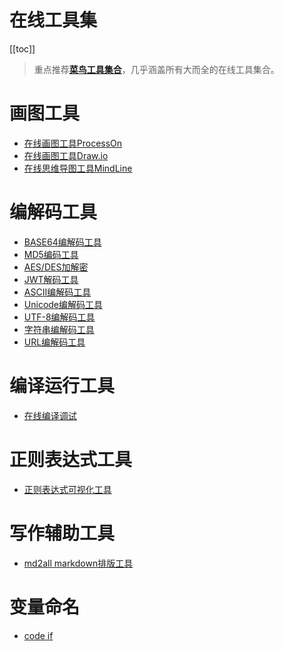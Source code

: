 # 在线工具集

[[toc]]

> 重点推荐[**菜鸟工具集合**](https://c.runoob.com/)，几乎涵盖所有大而全的在线工具集合。

# 画图工具

- [在线画图工具ProcessOn](https://www.processon.com/)
- [在线画图工具Draw.io](https://app.diagrams.net/)
- [在线思维导图工具MindLine](http://www.mindline.cn/webapp)

# 编解码工具

- [BASE64编解码工具](https://base64.supfree.net/)
- [MD5编码工具](https://www.zxgj.cn/g/md5)
- [AES/DES加解密](http://www.fly63.com/tool/cipher/)
- [JWT解码工具](http://jwt.calebb.net/)
- [ASCII编解码工具](https://www.matools.com/code-convert-ascii)
- [Unicode编解码工具](https://www.zxgj.cn/g/unicode)
- [UTF-8编解码工具](https://www.zxgj.cn/g/utf8)
- [字符串编解码工具](https://www.zxgj.cn/g/enstring)
- [URL编解码工具](http://tool.chinaz.com/tools/urlencode.aspx?jdfwkey=lbixz1)

# 编译运行工具

- [在线编译调试](https://www.onlinegdb.com/)

# 正则表达式工具

- [正则表达式可视化工具](https://tooltt.com/regulex/)

# 写作辅助工具

- [md2all markdown排版工具](http://md.aclickall.com/)

# 变量命名

- [code if](https://unbug.github.io/codelf)


